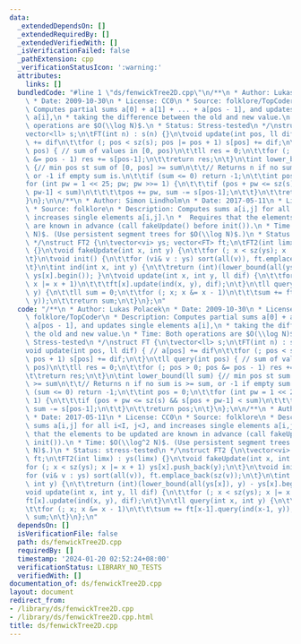 ```yaml
---
data:
  _extendedDependsOn: []
  _extendedRequiredBy: []
  _extendedVerifiedWith: []
  _isVerificationFailed: false
  _pathExtension: cpp
  _verificationStatusIcon: ':warning:'
  attributes:
    links: []
  bundledCode: "#line 1 \"ds/fenwickTree2D.cpp\"\n/**\n * Author: Lukas Polacek\n\
    \ * Date: 2009-10-30\n * License: CC0\n * Source: folklore/TopCoder\n * Description:\
    \ Computes partial sums a[0] + a[1] + ... + a[pos - 1], and updates single elements\
    \ a[i],\n * taking the difference between the old and new value.\n * Time: Both\
    \ operations are $O(\\log N)$.\n * Status: Stress-tested\n */\nstruct FT {\n\t\
    vector<ll> s;\n\tFT(int n) : s(n) {}\n\tvoid update(int pos, ll dif) { // a[pos]\
    \ += dif\n\t\tfor (; pos < sz(s); pos |= pos + 1) s[pos] += dif;\n\t}\n\tll query(int\
    \ pos) { // sum of values in [0, pos)\n\t\tll res = 0;\n\t\tfor (; pos > 0; pos\
    \ &= pos - 1) res += s[pos-1];\n\t\treturn res;\n\t}\n\tint lower_bound(ll sum)\
    \ {// min pos st sum of [0, pos] >= sum\n\t\t// Returns n if no sum is >= sum,\
    \ or -1 if empty sum is.\n\t\tif (sum <= 0) return -1;\n\t\tint pos = 0;\n\t\t\
    for (int pw = 1 << 25; pw; pw >>= 1) {\n\t\t\tif (pos + pw <= sz(s) && s[pos +\
    \ pw-1] < sum)\n\t\t\t\tpos += pw, sum -= s[pos-1];\n\t\t}\n\t\treturn pos;\n\t\
    }\n};\n\n/**\n * Author: Simon Lindholm\n * Date: 2017-05-11\n * License: CC0\n\
    \ * Source: folklore\n * Description: Computes sums a[i,j] for all i<I, j<J, and\
    \ increases single elements a[i,j].\n *  Requires that the elements to be updated\
    \ are known in advance (call fakeUpdate() before init()).\n * Time: $O(\\log^2\
    \ N)$. (Use persistent segment trees for $O(\\log N)$.)\n * Status: stress-tested\n\
    \ */\nstruct FT2 {\n\tvector<vi> ys; vector<FT> ft;\n\tFT2(int limx) : ys(limx)\
    \ {}\n\tvoid fakeUpdate(int x, int y) {\n\t\tfor (; x < sz(ys); x |= x + 1) ys[x].push_back(y);\n\
    \t}\n\tvoid init() {\n\t\tfor (vi& v : ys) sort(all(v)), ft.emplace_back(sz(v));\n\
    \t}\n\tint ind(int x, int y) {\n\t\treturn (int)(lower_bound(all(ys[x]), y) -\
    \ ys[x].begin()); }\n\tvoid update(int x, int y, ll dif) {\n\t\tfor (; x < sz(ys);\
    \ x |= x + 1)\n\t\t\tft[x].update(ind(x, y), dif);\n\t}\n\tll query(int x, int\
    \ y) {\n\t\tll sum = 0;\n\t\tfor (; x; x &= x - 1)\n\t\t\tsum += ft[x-1].query(ind(x-1,\
    \ y));\n\t\treturn sum;\n\t}\n};\n"
  code: "/**\n * Author: Lukas Polacek\n * Date: 2009-10-30\n * License: CC0\n * Source:\
    \ folklore/TopCoder\n * Description: Computes partial sums a[0] + a[1] + ... +\
    \ a[pos - 1], and updates single elements a[i],\n * taking the difference between\
    \ the old and new value.\n * Time: Both operations are $O(\\log N)$.\n * Status:\
    \ Stress-tested\n */\nstruct FT {\n\tvector<ll> s;\n\tFT(int n) : s(n) {}\n\t\
    void update(int pos, ll dif) { // a[pos] += dif\n\t\tfor (; pos < sz(s); pos |=\
    \ pos + 1) s[pos] += dif;\n\t}\n\tll query(int pos) { // sum of values in [0,\
    \ pos)\n\t\tll res = 0;\n\t\tfor (; pos > 0; pos &= pos - 1) res += s[pos-1];\n\
    \t\treturn res;\n\t}\n\tint lower_bound(ll sum) {// min pos st sum of [0, pos]\
    \ >= sum\n\t\t// Returns n if no sum is >= sum, or -1 if empty sum is.\n\t\tif\
    \ (sum <= 0) return -1;\n\t\tint pos = 0;\n\t\tfor (int pw = 1 << 25; pw; pw >>=\
    \ 1) {\n\t\t\tif (pos + pw <= sz(s) && s[pos + pw-1] < sum)\n\t\t\t\tpos += pw,\
    \ sum -= s[pos-1];\n\t\t}\n\t\treturn pos;\n\t}\n};\n\n/**\n * Author: Simon Lindholm\n\
    \ * Date: 2017-05-11\n * License: CC0\n * Source: folklore\n * Description: Computes\
    \ sums a[i,j] for all i<I, j<J, and increases single elements a[i,j].\n *  Requires\
    \ that the elements to be updated are known in advance (call fakeUpdate() before\
    \ init()).\n * Time: $O(\\log^2 N)$. (Use persistent segment trees for $O(\\log\
    \ N)$.)\n * Status: stress-tested\n */\nstruct FT2 {\n\tvector<vi> ys; vector<FT>\
    \ ft;\n\tFT2(int limx) : ys(limx) {}\n\tvoid fakeUpdate(int x, int y) {\n\t\t\
    for (; x < sz(ys); x |= x + 1) ys[x].push_back(y);\n\t}\n\tvoid init() {\n\t\t\
    for (vi& v : ys) sort(all(v)), ft.emplace_back(sz(v));\n\t}\n\tint ind(int x,\
    \ int y) {\n\t\treturn (int)(lower_bound(all(ys[x]), y) - ys[x].begin()); }\n\t\
    void update(int x, int y, ll dif) {\n\t\tfor (; x < sz(ys); x |= x + 1)\n\t\t\t\
    ft[x].update(ind(x, y), dif);\n\t}\n\tll query(int x, int y) {\n\t\tll sum = 0;\n\
    \t\tfor (; x; x &= x - 1)\n\t\t\tsum += ft[x-1].query(ind(x-1, y));\n\t\treturn\
    \ sum;\n\t}\n};\n"
  dependsOn: []
  isVerificationFile: false
  path: ds/fenwickTree2D.cpp
  requiredBy: []
  timestamp: '2024-01-20 02:52:24+08:00'
  verificationStatus: LIBRARY_NO_TESTS
  verifiedWith: []
documentation_of: ds/fenwickTree2D.cpp
layout: document
redirect_from:
- /library/ds/fenwickTree2D.cpp
- /library/ds/fenwickTree2D.cpp.html
title: ds/fenwickTree2D.cpp
---
```


